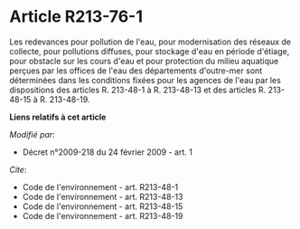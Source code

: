 # Article R213-76-1

Les redevances pour pollution de l'eau, pour modernisation des réseaux de collecte, pour pollutions diffuses, pour stockage
d'eau en période d'étiage, pour obstacle sur les cours d'eau et pour protection du milieu aquatique perçues par les offices
de l'eau des départements d'outre-mer sont déterminées dans les conditions fixées pour les agences de l'eau par les
dispositions des articles R. 213-48-1 à R. 213-48-13 et des articles R. 213-48-15 à R. 213-48-19.

**Liens relatifs à cet article**

_Modifié par_:

  - Décret n°2009-218 du 24 février 2009 - art. 1

_Cite_:

  - Code de l'environnement - art. R213-48-1
  - Code de l'environnement - art. R213-48-13
  - Code de l'environnement - art. R213-48-15
  - Code de l'environnement - art. R213-48-19
